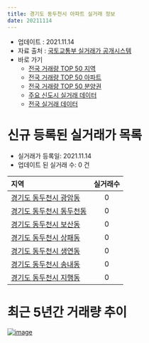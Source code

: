 ```yaml
---
title: 경기도 동두천시 아파트 실거래 정보
date: 20211114
---
```


* 업데이트 : 2021.11.14
* 자료 출처 : [국토교통부 실거래가 공개시스템](http://rt.molit.go.kr)
* 바로 가기
    * [전국 거래량 TOP 50 지역](https://apt-info.github.io/apt-trade-info/tr)
    * [전국 거래량 TOP 50 아파트](https://apt-info.github.io/apt-trade-info/ta)
    * [전국 거래량 TOP 50 분양권](https://apt-info.github.io/apt-trade-info/tb)
    * [주요 신도시 실거래 데이터](https://apt-info.github.io/apt-trade-info/newtown)
    * [전국 실거래 데이터](https://apt-info.github.io/apt-trade-info/all)



<script async src="https://pagead2.googlesyndication.com/pagead/js/adsbygoogle.js"></script>
<!-- 기본광고 -->
<ins class="adsbygoogle"
     style="display:block"
     data-ad-client="ca-pub-1142216861245946"
     data-ad-slot="4805727019"
     data-ad-format="auto"
     data-full-width-responsive="true"></ins>
<script>
     (adsbygoogle = window.adsbygoogle || []).push({});
</script>


# 신규 등록된 실거래가 목록

* 실거래가 등록일: 2021.11.14
* 업데이트 된 실거래 수: 0 건


|지역|실거래수|
|:---|:---:|
|[경기도 동두천시 광암동](https://apt-info.github.io/apt-trade-info/r980)|0|
|[경기도 동두천시 동두천동](https://apt-info.github.io/apt-trade-info/r3073)|0|
|[경기도 동두천시 보산동](https://apt-info.github.io/apt-trade-info/r981)|0|
|[경기도 동두천시 상패동](https://apt-info.github.io/apt-trade-info/r979)|0|
|[경기도 동두천시 생연동](https://apt-info.github.io/apt-trade-info/r978)|0|
|[경기도 동두천시 송내동](https://apt-info.github.io/apt-trade-info/r976)|0|
|[경기도 동두천시 지행동](https://apt-info.github.io/apt-trade-info/r977)|0|



<script async src="https://pagead2.googlesyndication.com/pagead/js/adsbygoogle.js"></script>
<!-- 기본광고 -->
<ins class="adsbygoogle"
     style="display:block"
     data-ad-client="ca-pub-1142216861245946"
     data-ad-slot="4805727019"
     data-ad-format="auto"
     data-full-width-responsive="true"></ins>
<script>
     (adsbygoogle = window.adsbygoogle || []).push({});
</script>


# 최근 5년간 거래량 추이


<div style="width:100%;">
    <canvas id="deal_progress" height="200"></canvas>
</div>

<script>
new Chart(document.getElementById("deal_progress"), {
    type: 'line',
    data: {
        labels: ['16.01','16.02','16.03','16.04','16.05','16.06','16.07','16.08','16.09','16.10','16.11','16.12','17.01','17.02','17.03','17.04','17.05','17.06','17.07','17.08','17.09','17.10','17.11','17.12','18.01','18.02','18.03','18.04','18.05','18.06','18.07','18.08','18.09','18.10','18.11','18.12','19.01','19.02','19.03','19.04','19.05','19.06','19.07','19.08','19.09','19.10','19.11','19.12','20.01','20.02','20.03','20.04','20.05','20.06','20.07','20.08','20.09','20.10','20.11','20.12','21.01','21.02','21.03','21.04','21.05','21.06','21.07','21.08','21.09','21.10','21.11'],
        datasets: [{
            label: '매매/분양권',
            data: [113,98,200,170,211,267,252,198,207,216,174,128,82,122,206,129,154,137,140,116,138,87,86,82,105,103,150,103,93,94,74,105,124,94,66,75,92,68,107,82,98,80,77,99,97,117,99,112,98,147,118,131,120,227,180,139,146,170,219,643,668,316,295,274,270,225,175,161,41,49,5],
            borderColor: "rgba(66, 133, 243, 1)",
            backgroundColor: "rgba(66, 133, 243, 0.05)",
            borderWidth: 1,
            pointRadius: 0,
            fill: false,
            lineTension: 0
        },{
            label: '전/월세',
            data: [123,103,165,112,112,129,118,101,130,130,66,64,70,108,96,84,92,84,75,77,108,74,71,62,65,103,122,123,138,88,75,73,91,99,97,73,105,91,109,95,102,85,97,75,83,72,79,113,93,112,85,88,104,83,110,91,103,62,82,137,182,137,175,134,123,136,148,137,176,103,18],
            borderColor: "rgba(255, 90, 0, 1)",
            backgroundColor: "rgba(255, 90, 0, 0.05)",
            borderWidth: 1,
            pointRadius: 0,
            fill: false,
            lineTension: 0
        },{
            label: '합계',
            data: [236,201,365,282,323,396,370,299,337,346,240,192,152,230,302,213,246,221,215,193,246,161,157,144,170,206,272,226,231,182,149,178,215,193,163,148,197,159,216,177,200,165,174,174,180,189,178,225,191,259,203,219,224,310,290,230,249,232,301,780,850,453,470,408,393,361,323,298,217,152,23],
            borderColor: "rgba(0, 0, 0, 1)",
            backgroundColor: "rgba(0, 0, 0, 0.03)",
            borderWidth: 0.1,
            pointRadius: 0,
            fill: true,
            lineTension: 0
        }
        ]
    },
    options: {
        responsive: true,
        title: {
            display: false
        },
        tooltips: {
            mode: 'index',
            intersect: false
        },
        hover: {
            mode: 'nearest',
            intersect: true
        },
        scales: {
            xAxes: [{
                display: true,
                scaleLabel: {
                    display: true,
                    labelString: '년/월'
                }
            }],
            yAxes: [{
                display: true,
                ticks: {
                    suggestedMin: 0,
                },
                scaleLabel: {
                    display: true,
                    labelString: '실거래 수'
                }
            }]
        }
    }
});

</script>


[![image](https://apt-info.github.io/images/2020-01-03-apt-trade-info/1024x500.png)](https://play.google.com/store/apps/details?id=com.aptinfo.apttradeinfo)

